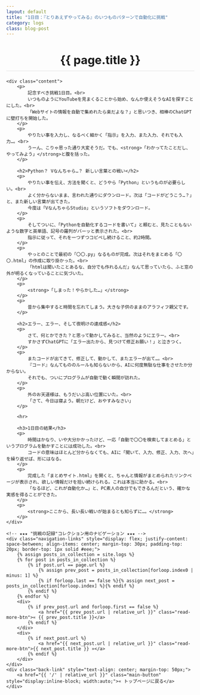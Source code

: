 ```yaml
---
layout: default
title: "1日目：『とりあえずやってみる』のいつものパターンで自動化に挑戦"
category: logs
class: blog-post
---
```


<div class="container blog-post" style="max-width: 850px;">
    <header style="text-align:center; margin-bottom: 20px;">
        <h1 style="font-size: 2.2em; border-bottom: 2px solid #eee; padding-bottom:10px; margin-bottom: 5px;">{{ page.title }}</h1>
    </header>

    <div class="content">
        <p>
            記念すべき挑戦1日目。<br>
            いつものようにYouTubeを見まくることから始め、なんか使えそうなAIを探すことにした。<br>
            「Webサイトの情報を自動で集めれたら楽だよな？」と思いつき、相棒のChatGPTに壁打ちを開始した。
        </p>
        <p>
            やりたい事を入力し、なるべく細かく「指示」を入力、また入力、それでも入力…。<br>
            うーん、こりゃ思った通り大変そうだ。でも、<strong>「わかってたことだし、やってみよう」</strong>と腹を括った。
        </p>
        
        <h2>Python？ Vなんちゃら…？ 新しい言葉との戦い</h2>
        <p>
            やりたい事を伝え、方法を聞くと、どうやら「Python」というものが必要らしい。<br>
            よく分からないまま、言われた通りにダウンロード。次は「コードがどうこう…？」と、また新しい言葉が出てきた。
            今度は「VなんちゃらStudio」というソフトをダウンロード。
        </p>
        <p>
            そしてついに、「Pythonを自動化するコードを書いて」と頼むと、見たこともないような数字と英単語、記号の羅列がバーッと表示された。<br>
            指示に従って、それを一つずつコピペし続けること、約2時間。
        </p>
        <p>
            やっとのことで最初の「〇〇.py」なるものが完成。次はそれをまとめる「〇〇.html」の作成に取り掛かった。<br>
            「htmlは聞いたことあるな、自分でも作れるんだ」なんて思っていたら、ふと窓の外が明るくなっていることに気づいた。
        </p>
        <p>
            <strong>「しまった！やらかした…」</strong>
        </p>
        <p>
            昔から集中すると時間を忘れてしまう。大きな子供のままのアラフィフ親父です。
        </p>

        <h2>エラー、エラー、そして夜明けの達成感</h2>
        <p>
            さて、何とかできた？と思って動かしてみると、当然のようにエラー。<br>
            すかさずChatGPTに「エラー出たから、見つけて修正お願い！」と泣きつく。
        </p>
        <p>
            またコードが出てきて、修正して、動かして、またエラーが出て…。<br>
            『コード』なんてもののルールも知らないから、AIに何度無駄な仕事をさせたか分からない。
            それでも、ついにプログラムが自動で動く瞬間が訪れた。
        </p>
        <p>
            外のお天道様は、もうだいぶ高い位置にいた。<br>
            「さて、今日は寝よう。朝だけど、おやすみなさい」
        </p>
        
        <hr>
        
        <h3>1日目の結果</h3>
        <p>
            時間はかなり、いや大分かかったけど、一応「自動で〇〇を検索してまとめる」というプログラムを動かすことには成功した。<br>
            コードの意味はほとんど分からなくても、AIに「聞いて、入力、修正、入力、次へ」を繰り返せば、形にはなる。
        </p>
        <p>
            完成した「まとめサイト.html」を開くと、ちゃんと情報がまとめられたリンクページが表示され、欲しい情報だけを拾い続けられる。これは本当に助かる。<br>
            「なるほど、これが自動化か…」と、PC素人の自分でもできるんだという、確かな実感を得ることができた。
        </p>
        <p>
            <strong>ここから、長い長い戦いが始まるとも知らずに…。</strong>
        </p>
    </div>
    
    <!-- ★★★ "挑戦の記録"コレクション用のナビゲーション ★★★ -->
    <div class="navigation-links" style="display: flex; justify-content: space-between; align-items: center; margin-top: 30px; padding-top: 20px; border-top: 1px solid #eee;">
        {% assign posts_in_collection = site.logs %}
        {% for post in posts_in_collection %}
            {% if post.url == page.url %}
                {% assign prev_post = posts_in_collection[forloop.index0 | minus: 1] %}
                {% if forloop.last == false %}{% assign next_post = posts_in_collection[forloop.index] %}{% endif %}
            {% endif %}
        {% endfor %}
        <div>
            {% if prev_post.url and forloop.first == false %}
                <a href="{{ prev_post.url | relative_url }}" class="read-more-btn">« {{ prev_post.title }}</a>
            {% endif %}
        </div>
        <div>
            {% if next_post.url %}
                <a href="{{ next_post.url | relative_url }}" class="read-more-btn">{{ next_post.title }} »</a>
            {% endif %}
        </div>
    </div>
    <div class="back-link" style="text-align: center; margin-top: 50px;">
        <a href="{{ '/' | relative_url }}" class="main-button" style="display:inline-block; width:auto;">« トップページに戻る</a>
    </div>
</div>
</div>